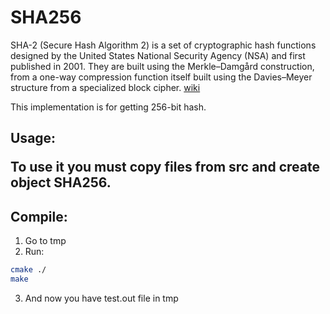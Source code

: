 <h1>SHA256</h1>

SHA-2 (Secure Hash Algorithm 2) is a set of cryptographic hash functions designed by the United States National Security Agency (NSA) and first published in 2001. They are built using the Merkle–Damgård construction, from a one-way compression function itself built using the Davies–Meyer structure from a specialized block cipher. [wiki](https://en.wikipedia.org/wiki/SHA-2)

This implementation is for getting 256-bit hash.

<h2>Usage:</2>

To use it you must copy files from src and create object SHA256.

<h2>Compile:</h2>

1. Go to tmp
2. Run:

```bash
cmake ./
make
```

3. And now you have test.out file in tmp
